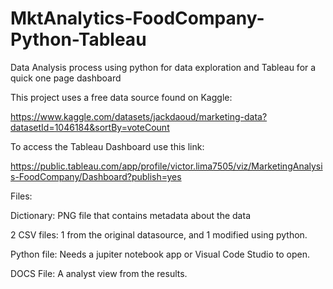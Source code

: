 # MktAnalytics-FoodCompany-Python-Tableau
Data Analysis process using python for data exploration and Tableau for a quick one page dashboard

This project uses a free data source found on Kaggle:

https://www.kaggle.com/datasets/jackdaoud/marketing-data?datasetId=1046184&sortBy=voteCount

To access the Tableau Dashboard use this link:

https://public.tableau.com/app/profile/victor.lima7505/viz/MarketingAnalysis-FoodCompany/Dashboard?publish=yes

Files:

Dictionary: PNG file that contains metadata about the data

2 CSV files: 1 from the original datasource, and 1 modified using python.

Python file: Needs a jupiter notebook app or Visual Code Studio to open.

DOCS File: A analyst view from the results.
